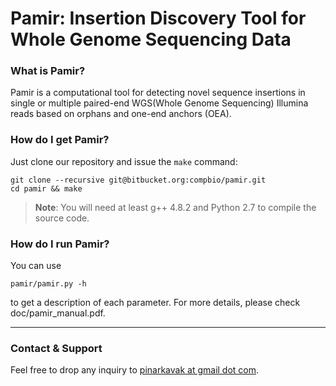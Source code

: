 **Pamir**: Insertion Discovery Tool for Whole Genome Sequencing Data
===================
### What is Pamir?
Pamir is a computational tool for detecting novel sequence insertions in single or multiple paired-end WGS(Whole Genome Sequencing) Illumina reads based on orphans and one-end anchors (OEA).

### How do I get Pamir?
Just clone our repository and issue the `make` command:
```
git clone --recursive git@bitbucket.org:compbio/pamir.git
cd pamir && make
```
> **Note**: You will need at least g++ 4.8.2 and Python 2.7 to compile the source code.

### How do I run Pamir?
You can use 
```
pamir/pamir.py -h
```
to get a description of each parameter. For more details, please check doc/pamir_manual.pdf.


---


### Contact & Support

Feel free to drop any inquiry to [pinarkavak at gmail dot com](mailto:).
